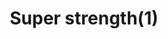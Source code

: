---
layout: item
title: Super strength(1)
item-id: 161
datatable: true
id: 161
name: "Super strength(1)"
members: true
lowalch: 44
highalch: 66
examine: "1 dose of super Strength potion."
monsters:
  - id: 272
    name: "Iron dragon"
    members: true
    combat_level: 189
    wiki_url: "https://oldschool.runescape.wiki/w/Iron_dragon#Normal"
    drops:
      - quantity: "1"
        rarity: 0.0625
    image: "https://oldschool.runescape.wiki/images/thumb/4/41/Iron_dragon.png/280px-Iron_dragon.png?5b7f9"
  - id: 7254
    name: "Iron dragon"
    members: true
    combat_level: 215
    wiki_url: "https://oldschool.runescape.wiki/w/Iron_dragon#Catacombs_of_Kourend"
    drops:
      - quantity: "1"
        rarity: 0.0625
    image: "https://oldschool.runescape.wiki/images/thumb/4/41/Iron_dragon.png/280px-Iron_dragon.png?5b7f9"
---